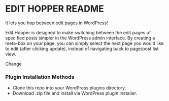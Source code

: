 # EDIT HOPPER README #

It lets you hop between edit pages in WordPress!

Edit Hopper is designed to make switching between the edit pages of specified posts simpler in the WordPress admin interface. By creating a meta-box on your page, you can simply select the next page you would like to edit (after clicking update), instead of navigating back to page/post list view.

Change 

### Plugin Installation Methods ###

* Clone this repo into your WordPress plugins directory.
* Download .zip file and install via WordPress plugin installer.

